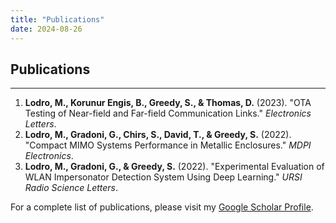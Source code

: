 ```yaml
---
title: "Publications"
date: 2024-08-26
---
```


## Publications
***
1. **Lodro, M., Korunur Engis, B., Greedy, S., & Thomas, D.** (2023). "OTA Testing of Near-field and Far-field Communication Links." *Electronics Letters*.
2. **Lodro, M., Gradoni, G., Chirs, S., David, T., & Greedy, S.** (2022). "Compact MIMO Systems Performance in Metallic Enclosures." *MDPI Electronics*.
3. **Lodro, M., Gradoni, G., & Greedy, S.** (2022). "Experimental Evaluation of WLAN Impersonator Detection System Using Deep Learning." *URSI Radio Science Letters*.

For a complete list of publications, please visit my [Google Scholar Profile](https://scholar.google.com/citations?user=a4ijwg4AAAAJ&hl=en).
